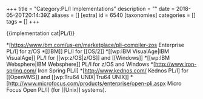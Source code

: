 +++
title = "Category:PL/I Implementations"
description = ""
date = 2018-05-20T20:14:39Z
aliases = []
[extra]
id = 6540
[taxonomies]
categories = []
tags = []
+++

{{implementation cat|PL/I}}
<!-- if any of these get actual pages, they should be removed from this list -->
*[https://www.ibm.com/us-en/marketplace/pli-compiler-zos Enterprise PL/I] for z/OS
*[[IBM]] PL/I for [[OS/2]]
*[[wp:IBM VisualAge|IBM VisualAge]] PL/I for [[wp:z/OS|z/OS]] and [[Windows]]
*[[wp:IBM Websphere|IBM Websphere]] PL/I for z/OS and Windows
*[http://www.iron-spring.com/ Iron Spring PL/I]
*[http://www.kednos.com/ Kednos PL/I] for [[OpenVMS]] and [[wp:Tru64 UNIX|Tru64 UNIX]]
*[http://www.microfocus.com/products/enterprise/open-pli.aspx Micro Focus Open PL/I] (for [[Unix]] systems).
